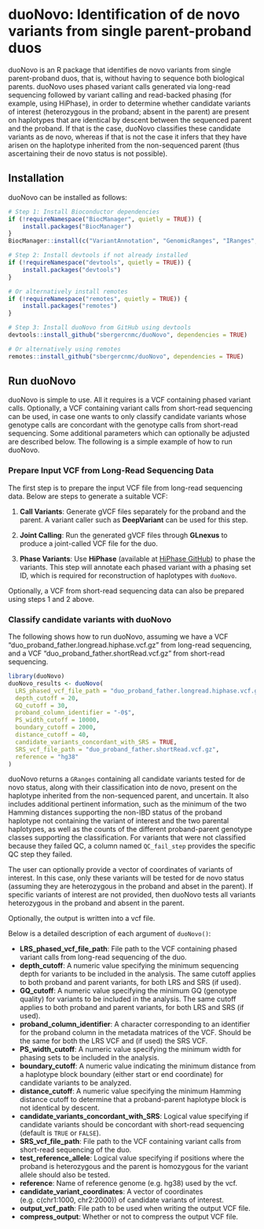 
<!-- README.md is generated from README.Rmd. Please edit that file -->

# duoNovo: Identification of de novo variants from single parent-proband duos

<!-- badges: start -->
<!-- badges: end -->

duoNovo is an R package that identifies de novo variants from single
parent-proband duos, that is, without having to sequence both biological
parents. duoNovo uses phased variant calls generated via long-read
sequencing followed by variant calling and read-backed phasing (for
example, using HiPhase), in order to determine whether candidate
variants of interest (heterozygous in the proband; absent in the parent)
are present on haplotypes that are identical by descent between the
sequenced parent and the proband. If that is the case, duoNovo
classifies these candidate variants as de novo, whereas if that is not
the case it infers that they have arisen on the haplotype inherited from
the non-sequenced parent (thus ascertaining their de novo status is not
possible).

## Installation

duoNovo can be installed as follows:

``` r
# Step 1: Install Bioconductor dependencies
if (!requireNamespace("BiocManager", quietly = TRUE)) {
    install.packages("BiocManager")
}
BiocManager::install(c("VariantAnnotation", "GenomicRanges", "IRanges", "S4Vectors"))

# Step 2: Install devtools if not already installed
if (!requireNamespace("devtools", quietly = TRUE)) {
    install.packages("devtools")
}

# Or alternatively install remotes
if (!requireNamespace("remotes", quietly = TRUE)) {
    install.packages("remotes")
}

# Step 3: Install duoNovo from GitHub using devtools
devtools::install_github("sbergercnmc/duoNovo", dependencies = TRUE)

# Or alternatively using remotes
remotes::install_github("sbergercnmc/duoNovo", dependencies = TRUE)
```

## Run duoNovo

duoNovo is simple to use. All it requires is a VCF containing phased
variant calls. Optionally, a VCF containing variant calls from
short-read sequencing can be used, in case one wants to only classify
candidate variants whose genotype calls are concordant with the genotype
calls from short-read sequencing. Some additional parameters which can
optionally be adjusted are described below. The following is a simple
example of how to run duoNovo.

### Prepare Input VCF from Long-Read Sequencing Data

The first step is to prepare the input VCF file from long-read
sequencing data. Below are steps to generate a suitable VCF:

1.  **Call Variants**: Generate gVCF files separately for the proband
    and the parent. A variant caller such as **DeepVariant** can be used
    for this step.

2.  **Joint Calling**: Run the generated gVCF files through **GLnexus**
    to produce a joint-called VCF file for the duo.

3.  **Phase Variants**: Use **HiPhase** (available at [HiPhase
    GitHub](https://github.com/PacificBiosciences/HiPhase)) to phase the
    variants. This step will annotate each phased variant with a phasing
    set ID, which is required for reconstruction of haplotypes with
    `duoNovo`.

Optionally, a VCF from short-read sequencing data can also be prepared
using steps 1 and 2 above.

### Classify candidate variants with duoNovo

The following shows how to run duoNovo, assuming we have a VCF
“duo_proband_father.longread.hiphase.vcf.gz” from long-read sequencing,
and a VCF “duo_proband_father.shortRead.vcf.gz” from short-read
sequencing.

``` r
library(duoNovo)
duoNovo_results <- duoNovo(
  LRS_phased_vcf_file_path = "duo_proband_father.longread.hiphase.vcf.gz", 
  depth_cutoff = 20, 
  GQ_cutoff = 30,
  proband_column_identifier = "-0$",
  PS_width_cutoff = 10000, 
  boundary_cutoff = 2000, 
  distance_cutoff = 40,
  candidate_variants_concordant_with_SRS = TRUE,
  SRS_vcf_file_path = "duo_proband_father.shortRead.vcf.gz",
  reference = "hg38" 
)
```

duoNovo returns a `GRanges` containing all candidate variants tested for
de novo status, along with their classification into de novo, present on
the haplotype inherited from the non-sequenced parent, and uncertain. It
also includes additional pertinent information, such as the minimum of
the two Hamming distances supporting the non-IBD status of the proband
haplotype not containing the variant of interest and the two parental
haplotypes, as well as the counts of the different proband-parent
genotype classes supporting the classification. For variants that were
not classified because they failed QC, a column named `QC_fail_step`
provides the specific QC step they failed.

The user can optionally provide a vector of coordinates of variants of
interest. In this case, only these variants will be tested for de novo
status (assuming they are heterozygous in the proband and abset in the
parent). If specific variants of interest are not provided, then duoNovo
tests all variants heterozygous in the proband and absent in the parent.

Optionally, the output is written into a vcf file.

Below is a detailed description of each argument of `duoNovo()`:

- **LRS_phased_vcf_file_path**: File path to the VCF containing phased
  variant calls from long-read sequencing of the duo.
- **depth_cutoff**: A numeric value specifying the minimum sequencing
  depth for variants to be included in the analysis. The same cutoff
  applies to both proband and parent variants, for both LRS and SRS (if
  used).
- **GQ_cutoff**: A numeric value specifying the minimum GQ (genotype
  quality) for variants to be included in the analysis. The same cutoff
  applies to both proband and parent variants, for both LRS and SRS (if
  used).
- **proband_column_identifier**: A character corresponding to an
  identifier for the proband column in the metadata matrices of the VCF.
  Should be the same for both the LRS VCF and (if used) the SRS VCF.
- **PS_width_cutoff**: A numeric value specifying the minimum width for
  phasing sets to be included in the analysis.
- **boundary_cutoff**: A numeric value indicating the minimum distance
  from a haplotype block boundary (either start or end coordinate) for
  candidate variants to be analyzed.
- **distance_cutoff**: A numeric value specifying the minimum Hamming
  distance cutoff to determine that a proband-parent haplotype block is
  not identical by descent.
- **candidate_variants_concordant_with_SRS**: Logical value specifying
  if candidate variants should be concordant with short-read sequencing
  (default is `TRUE` or `FALSE`).
- **SRS_vcf_file_path**: File path to the VCF containing variant calls
  from short-read sequencing of the duo.
- **test_reference_allele**: Logical value specifying if positions where
  the proband is heterozygous and the parent is homozygous for the
  variant allele should also be tested.
- **reference**: Name of reference genome (e.g. hg38) used by the vcf.
- **candidate_variant_coordinates**: A vector of coordinates
  (e.g. c(chr1:1000, chr2:2000)) of candidate variants of interest.
- **output_vcf_path**: File path to be used when writing the output VCF
  file.
- **compress_output**: Whether or not to compress the output VCF file.
